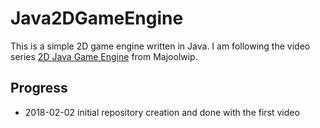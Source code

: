 # Java2DGameEngine

This is a simple 2D game engine written in Java. I am following the video series [2D Java Game Engine](https://www.youtube.com/watch?v=4iPEjFUZNsw) from Majoolwip.

## Progress

- 2018-02-02
	initial repository creation and done with the first video
	 
